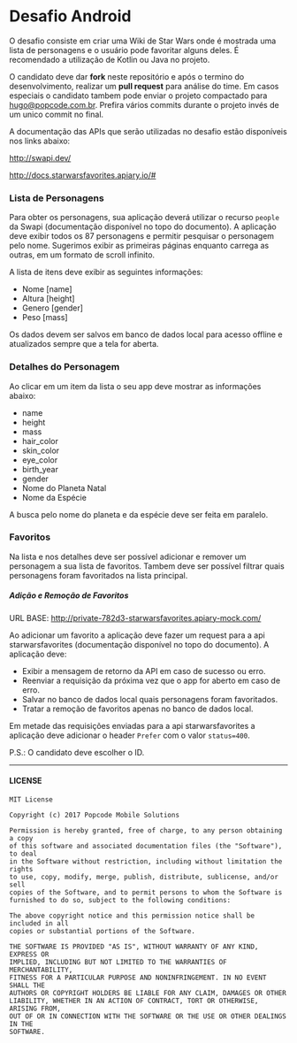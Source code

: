 # Desafio Android

O desafio consiste em criar uma Wiki de Star Wars onde é mostrada uma lista de personagens e o usuário pode favoritar alguns deles. É recomendado a utilização de Kotlin ou Java no projeto.

O candidato deve dar **fork** neste repositório e após o termino do desenvolvimento, realizar um **pull request** para análise do time. Em casos especiais o candidato tambem pode enviar o projeto compactado para hugo@popcode.com.br. Prefira vários commits durante o projeto invés de um unico commit no final.

A documentação das APIs que serão utilizadas no desafio estão disponíveis nos links abaixo:

http://swapi.dev/

http://docs.starwarsfavorites.apiary.io/#

### Lista de Personagens

Para obter os personagens, sua aplicação deverá utilizar o recurso `people` da Swapi (documentação disponível no topo do documento). A aplicação deve exibir todos os 87 personagens e permitir pesquisar o personagem pelo nome. Sugerimos exibir as primeiras páginas enquanto carrega as outras, em um formato de scroll infinito.

A lista de itens deve exibir as seguintes informações:

- Nome [name]
- Altura [height]
- Genero [gender]
- Peso [mass]

Os dados devem ser salvos em banco de dados local para acesso offline e atualizados sempre que a tela for aberta.

### Detalhes do Personagem

Ao clicar em um item da lista o seu app deve mostrar as informações abaixo:

- name
- height
- mass
- hair_color
- skin_color
- eye_color
- birth_year
- gender
- Nome do Planeta Natal
- Nome da Espécie

A busca pelo nome do planeta e da espécie deve ser feita em paralelo.

### Favoritos

Na lista e nos detalhes deve ser possível adicionar e remover um personagem a sua lista de favoritos. Tambem deve ser possível filtrar quais personagens foram favoritados na lista principal.

##### Adição e Remoção de Favoritos

URL BASE: http://private-782d3-starwarsfavorites.apiary-mock.com/

Ao adicionar um favorito a aplicação deve fazer um request para a api starwarsfavorites (documentação disponível no topo do documento).
A aplicação deve:

- Exibir a mensagem de retorno da API em caso de sucesso ou erro.
- Reenviar a requisição da próxima vez que o app for aberto em caso de erro.
- Salvar no banco de dados local quais personagens foram favoritados.
- Tratar a remoção de favoritos apenas no banco de dados local.

Em metade das requisições enviadas para a api starwarsfavorites a aplicação deve adicionar o header `Prefer` com o valor `status=400`.

P.S.: O candidato deve escolher o ID.

---

#### LICENSE

```
MIT License

Copyright (c) 2017 Popcode Mobile Solutions

Permission is hereby granted, free of charge, to any person obtaining a copy
of this software and associated documentation files (the "Software"), to deal
in the Software without restriction, including without limitation the rights
to use, copy, modify, merge, publish, distribute, sublicense, and/or sell
copies of the Software, and to permit persons to whom the Software is
furnished to do so, subject to the following conditions:

The above copyright notice and this permission notice shall be included in all
copies or substantial portions of the Software.

THE SOFTWARE IS PROVIDED "AS IS", WITHOUT WARRANTY OF ANY KIND, EXPRESS OR
IMPLIED, INCLUDING BUT NOT LIMITED TO THE WARRANTIES OF MERCHANTABILITY,
FITNESS FOR A PARTICULAR PURPOSE AND NONINFRINGEMENT. IN NO EVENT SHALL THE
AUTHORS OR COPYRIGHT HOLDERS BE LIABLE FOR ANY CLAIM, DAMAGES OR OTHER
LIABILITY, WHETHER IN AN ACTION OF CONTRACT, TORT OR OTHERWISE, ARISING FROM,
OUT OF OR IN CONNECTION WITH THE SOFTWARE OR THE USE OR OTHER DEALINGS IN THE
SOFTWARE.
```
